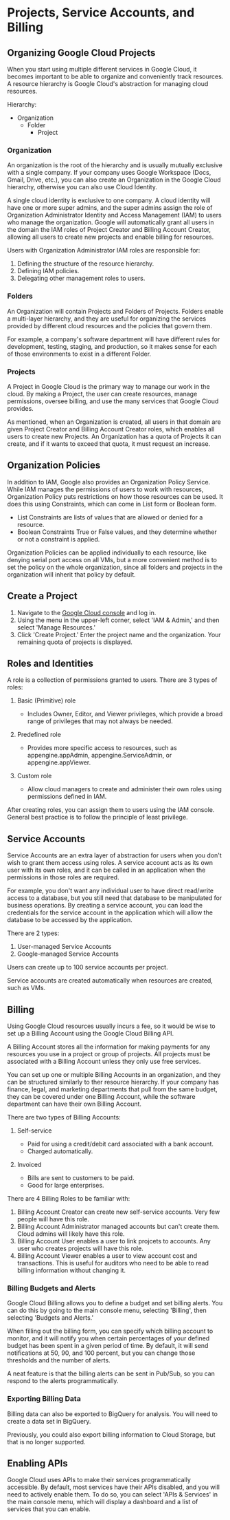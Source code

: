 # Projects, Service Accounts, and Billing

## Organizing Google Cloud Projects
When you start using multiple different services in Google Cloud, it becomes important to be able to organize and conveniently track resources. A resource hierarchy is Google Cloud's abstraction for managing cloud resources.

Hierarchy:

- Organization
    - Folder
        - Project
    
### Organization
An organization is the root of the hierarchy and is usually mutually exclusive with a single company. If your company uses Google Workspace (Docs, Gmail, Drive, etc.), you can also create an Organization in the Google Cloud hierarchy, otherwise you can also use Cloud Identity.

A single cloud identity is exclusive to one company. A cloud identity will have one or more super admins, and the super admins assign the role of Organization Administrator Identity and Access Management (IAM) to users who manage the organization. Google will automatically grant all users in the domain the IAM roles of Project Creator and Billing Account Creator, allowing all users to create new projects and enable billing for resources.

Users with Organization Administrator IAM roles are responsible for:

1. Defining the structure of the resource hierarchy.
2. Defining IAM policies.
3. Delegating other management roles to users.

### Folders
An Organization will contain Projects and Folders of Projects. Folders enable a multi-layer hierarchy, and they are useful for organizing the services provided by different cloud resources and the policies that govern them.

For example, a company's software department will have different rules for development, testing, staging, and production, so it makes sense for each of those environments to exist in a different Folder.

### Projects
A Project in Google Cloud is the primary way to manage our work in the cloud. By making a Project, the user can create resources, manage permissions, oversee billing, and use the many services that Google Cloud provides.

As mentioned, when an Organization is created, all users in that domain are given Project Creator and Billing Account Creator roles, which enables all users to create new Projects. An Organization has a quota of Projects it can create, and if it wants to exceed that quota, it must request an increase.

## Organization Policies
In addition to IAM, Google also provides an Organization Policy Service. While IAM manages the permissions of users to work with resources, Organization Policy puts restrictions on how those resources can be used. It does this using Constraints, which can come in List form or Boolean form.

- List Constraints are lists of values that are allowed or denied for a resource.
- Boolean Constraints True or False values, and they determine whether or not a constraint is applied.

Organization Policies can be applied individually to each resource, like denying serial port access on all VMs, but a more convenient method is to set the policy on the whole organization, since all folders and projects in the organization will inherit that policy by default.

## Create a Project
1. Navigate to the [Google Cloud console](https://console.cloud.google.com) and log in.
2. Using the menu in the upper-left corner, select 'IAM & Admin,' and then select 'Manage Resources.'
3. Click 'Create Project.' Enter the project name and the organization. Your remaining quota of projects is displayed.

## Roles and Identities
A role is a collection of permissions granted to users. There are 3 types of roles:

1. Basic (Primitive) role

    - Includes Owner, Editor, and Viewer privileges, which provide a broad range of privileges that may not always be needed.

2. Predefined role

    - Provides more specific access to resources, such as appengine.appAdmin, appengine.ServiceAdmin, or appengine.appViewer.

3. Custom role

    - Allow cloud managers to create and administer their own roles using permissions defined in IAM.

After creating roles, you can assign them to users using the IAM console. General best practice is to follow the principle of least privilege.

## Service Accounts
Service Accounts are an extra layer of abstraction for users when you don't wish to grant them access using roles. A service account acts as its own user with its own roles, and it can be called in an application when the permissions in those roles are required.

For example, you don't want any individual user to have direct read/write access to a database, but you still need that database to be manipulated for business operations. By creating a service account, you can load the credentials for the service account in the application which will allow the database to be accessed by the application.

There are 2 types:

1. User-managed Service Accounts
2. Google-managed Service Accounts

Users can create up to 100 service accounts per project.

Service accounts are created automatically when resources are created, such as VMs.

## Billing
Using Google Cloud resources usually incurs a fee, so it would be wise to set up a Billing Account using the Google Cloud Billing API.

A Billing Account stores all the information for making payments for any resources you use in a project or group of projects. All projects must be associated with a Billing Account unless they only use free services.

You can set up one or multiple Billing Accounts in an organization, and they can be structured similarly to ther resource hierarchy. If your company has finance, legal, and marketing departments that pull from the same budget, they can be covered under one Billing Account, while the software department can have their own Billing Account.

There are two types of Billing Accounts:

1. Self-service

    - Paid for using a credit/debit card associated with a bank account.
    - Charged automatically.

2. Invoiced

    - Bills are sent to customers to be paid.
    - Good for large enterprises.

There are 4 Billing Roles to be familiar with:

1. Billing Account Creator can create new self-service accounts. Very few people will have this role.
2. Billing Account Administrator managed accounts but can't create them. Cloud admins will likely have this role.
3. Billing Account User enables a user to link projcets to accounts. Any user who creates projects will have this role.
4. Billing Account Viewer enables a user to view account cost and transactions. This is useful for auditors who need to be able to read billing information without changing it.

### Billing Budgets and Alerts
Google Cloud Billing allows you to define a budget and set billing alerts. You can do this by going to the main console menu, selecting 'Billing', then selecting 'Budgets and Alerts.'

When filling out the billing form, you can specify which billing account to monitor, and it will notify you when certain percentages of your defined budget has been spent in a given period of time. By default, it will send notifications at 50, 90, and 100 percent, but you can change those thresholds and the number of alerts.

A neat feature is that the billing alerts can be sent in Pub/Sub, so you can respond to the alerts programmatically.

### Exporting Billing Data
Billing data can also be exported to BigQuery for analysis. You will need to create a data set in BigQuery.

Previously, you could also export billing information to Cloud Storage, but that is no longer supported.

## Enabling APIs
Google Cloud uses APIs to make their services programmatically accessible. By default, most services have their APIs disabled, and you will need to actively enable them. To do so, you can select 'APIs & Services' in the main console menu, which will display a dashboard and a list of services that you can enable.
